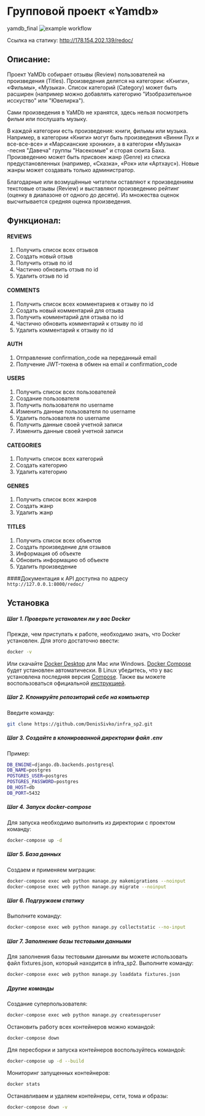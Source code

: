 # Групповой проект «Yamdb»
yamdb_final
![example workflow](https://github.com/xKapellMeisterx/yamdb_final/actions/workflows/yamdb_workflow.yml/badge.svg)

Ссылка на статику:
http://178.154.202.139/redoc/

## Описание:

Проект YaMDb собирает отзывы (Review) пользователей на произведения (Titles).
Произведения делятся на категории: «Книги», «Фильмы», «Музыка». Список категорий (Category) может быть расширен (например можно добавлять категорию "Изобразительное исскуство" или "Ювелирка").

Сами произведения в YaMDb не хранятся, здесь нельзя посмотреть фильм или послушать музыку.

В каждой категории есть произведения: книги, фильмы или музыка.
Например, в категории «Книги» могут быть произведения «Винни Пух и все-все-все» и «Марсианские хроники», а в категории «Музыка» -песня "Давеча" группы "Насекомые" и сторая сюита Баха.
Произведению может быть присвоен жанр (Genre) из списка предустановленных (например, «Сказка», «Рок» или «Артхаус»). Новые жанры может создавать только администратор.

Благодарные или возмущённые читатели оставляют к произведениям текстовые отзывы (Review) и выставляют произведению рейтинг (оценку в диапазоне от одного до десяти).
Из множества оценок высчитывается средняя оценка произведения.

## Функционал:

#### REVIEWS

1. Получить список всех отзывов
2. Создать новый отзыв
3. Получить отзыв по id
4. Частично обновить отзыв по id
5. Удалить отзыв по id

#### COMMENTS

1. Получить список всех комментариев к отзыву по id
2. Создать новый комментарий для отзыва
3. Получить комментарий для отзыва по id
4. Частично обновить комментарий к отзыву по id
5. Удалить комментарий к отзыву по id

#### AUTH

1. Отправление confirmation_code на переданный email
2. Получение JWT-токена в обмен на email и confirmation_code

#### USERS

1. Получить список всех пользователей
2. Создание пользователя
3. Получить пользователя по username
4. Изменить данные пользователя по username
5. Удалить пользователя по username
6. Получить данные своей учетной записи
7. Изменить данные своей учетной записи

#### CATEGORIES

1. Получить список всех категорий
2. Создать категорию
3. Удалить категорию

#### GENRES

1. Получить список всех жанров
2. Создать жанр
3. Удалить жанр

#### TITLES

1. Получить список всех объектов
2. Создать произведение для отзывов
3. Информация об объекте
4. Обновить информацию об объекте
5. Удалить произведение

####Документация к API доступна по адресу `http://127.0.0.1:8000/redoc/`

## Установка
##### Шаг 1. Проверьте установлен ли у вас Docker
Прежде, чем приступать к работе, необходимо знать, что Docker установлен. Для этого достаточно ввести:
```bash
docker -v
```
Или скачайте [Docker Desktop](https://www.docker.com/products/docker-desktop) для Mac или Windows. [Docker Compose](https://docs.docker.com/compose) будет установлен автоматически. В Linux убедитесь, что у вас установлена последняя версия [Compose](https://docs.docker.com/compose/install/). Также вы можете воспользоваться официальной [инструкцией](https://docs.docker.com/engine/install/).

##### Шаг 2. Клонируйте репозиторий себе на компьютер
Введите команду:
```bash
git clone https://github.com/DenisSivko/infra_sp2.git
```

##### Шаг 3. Создайте в клонированной директории файл .env
Пример:
```bash
DB_ENGINE=django.db.backends.postgresql
DB_NAME=postgres
POSTGRES_USER=postgres
POSTGRES_PASSWORD=postgres
DB_HOST=db
DB_PORT=5432
```

##### Шаг 4. Запуск docker-compose
Для запуска необходимо выполнить из директории с проектом команду:
```bash
docker-compose up -d
```

##### Шаг 5. База данных
Создаем и применяем миграции:
```bash
docker-compose exec web python manage.py makemigrations --noinput
docker-compose exec web python manage.py migrate --noinput
```

##### Шаг 6. Подгружаем статику
Выполните команду:
```bash
docker-compose exec web python manage.py collectstatic --no-input 
```

##### Шаг 7. Заполнение базы тестовыми данными
Для заполнения базы тестовыми данными вы можете использовать файл fixtures.json, который находится в infra_sp2. Выполните команду:
```bash
docker-compose exec web python manage.py loaddata fixtures.json
```

##### Другие команды
Создание суперпользователя:
```bash
docker-compose exec web python manage.py createsuperuser
```

Остановить работу всех контейнеров можно командой:
```bash
docker-compose down
```

Для пересборки и запуска контейнеров воспользуйтесь командой:
```bash
docker-compose up -d --build 
```

Мониторинг запущенных контейнеров:
```bash
docker stats
```

Останавливаем и удаляем контейнеры, сети, тома и образы:
```bash
docker-compose down -v
```
